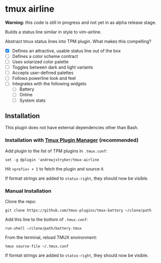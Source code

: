 # tmux airline

**Warning:** this code is still in progress and not yet in as alpha release
stage.

Builds a status line similar in style to vim-airline.

Abstract tmux status lines into TPM plugin. What makes this compelling?

- [X] Defines an attractive, usable status line out of the box
- [ ] Defines a color scheme contract
- [ ] Uses solarized color palette
- [ ] Toggles between dark and light variants
- [ ] Accepts user-defined palettes
- [ ] Follows powerline look and feel
- [ ] Integrates with the following widgets
  - [ ] Battery
  - [ ] Online
  - [ ] System stats

## Installation

This plugin does not have external dependencies other than Bash.

### Installation with [Tmux Plugin Manager](https://github.com/tmux-plugins/tpm) (recommended)

Add plugin to the list of TPM plugins in `.tmux.conf`:

```tmux
set -g @plugin 'andrewjstryker/tmux-airline
```

Hit `<prefix> + I` to fetch the plugin and source it.

If format strings are added to `status-right`, they should now be visible.

### Manual Installation

Clone the repo:

```shell
git clone https://github.com/tmux-plugins/tmux-battery ~/clone/path
```

Add this line to the bottom of `.tmux.conf`:

```tmux
run-shell ~/clone/path/battery.tmux
```

From the terminal, reload TMUX environment:

```shell
tmux source-file ~/.tmux.conf
```

If format strings are added to `status-right`, they should now be visible.

